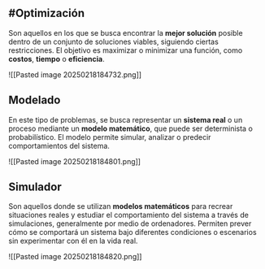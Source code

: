 ## #Optimización 
Son aquellos en los que se busca encontrar la **mejor solución** posible dentro de un conjunto de soluciones viables, siguiendo ciertas restricciones. El objetivo es maximizar o minimizar una función, como **costos**, **tiempo** o **eficiencia**.

![[Pasted image 20250218184732.png]]

## Modelado
En este tipo de problemas, se busca representar un **sistema real** o un proceso mediante un **modelo matemático**, que puede ser determinista o probabilístico. El modelo permite simular, analizar o predecir comportamientos del sistema.

![[Pasted image 20250218184801.png]]

## Simulador
Son aquellos donde se utilizan **modelos matemáticos** para recrear situaciones reales y estudiar el comportamiento del sistema a través de simulaciones, generalmente por medio de ordenadores. Permiten prever cómo se comportará un sistema bajo diferentes condiciones o escenarios sin experimentar con él en la vida real.

![[Pasted image 20250218184820.png]]